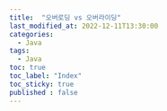 ```yaml
---
title:  "오버로딩 vs 오버라이딩"
last_modified_at: 2022-12-11T13:30:00
categories: 
  - Java
tags:
  - Java
toc: true
toc_label: "Index"
toc_sticky: true
published : false
---
```



